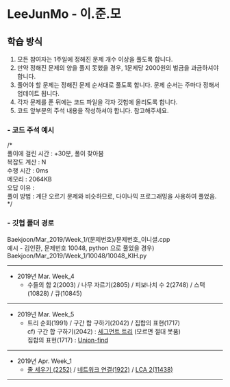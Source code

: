 # LeeJunMo - 이.준.모

## 학습 방식
1. 모든 참여자는 1주일에 정해진 문제 개수 이상을 풀도록 합니다. 
2. 만약 정해진 문제의 양을 풀지 못했을 경우, 1문제당 2000원의 벌금을 과금하셔야 합니다. 
3. 풀어야 할 문제는 정해진 문제 순서대로 풀도록 합니다. 문제 순서는 주마다 정해서 업데이트 됩니다. 
4. 각자 문제를 푼 뒤에는 코드 파일을 각자 깃헙에 올리도록 합니다. 
5. 코드 앞부분의 주석 내용을 작성하셔야 합니다. 참고해주세요. 

### - 코드 주석 예시
/*<br/>
 풀이에 걸린 시간 : +30분, 풀이 찾아봄<br/>
 복잡도 계산 : N<br/>
 수행 시간 : 0ms<br/>
 메모리 : 2064KB<br/>
 오답 이유 : <br/>
 풀이 방법 : 계단 오르기 문제와 비슷하므로, 다이나믹 프로그래밍을 사용하여 풀었음.<br/>
*/

### - 깃헙 폴더 경로
Baekjoon/Mar_2019/Week_1/(문제번호)/문제번호_이니셜.cpp<br/>
예시 - 김인환, 문제번호 10048, python 으로 풀었을 경우)<br/>
Baekjoon/Mar_2019/Week_1/10048/10048_KIH.py

- - -
* 2019년 Mar. Week_4
  * 수들의 합 2(2003) / 나무 자르기(2805) / 피보나치 수 2(2748) / 스택(10828) / 큐(10845)
- - -
* 2019년 Mar. Week_5
  * 트리 순회(1991) / 구간 합 구하기(2042) / 집합의 표현(1717)<br/>
  cf) 구간 합 구하기(2042) : [세그먼트 트리](https://www.acmicpc.net/blog/view/9) (모르면 절대 못품)<br/>
      집합의 표현(1717) : [Union-find](https://brenden.tistory.com/33) <br/>
- - -
* 2019년 Apr. Week_1
  * [줄 세우기 (2252)](https://www.acmicpc.net/problem/2252) / [네트워크 연결(1922)](https://www.acmicpc.net/problem/1922) / [LCA 2(11438)](https://www.acmicpc.net/problem/2252) <br/>
- - -
